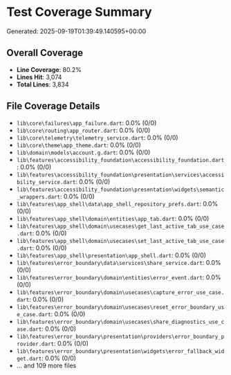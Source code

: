 # Test Coverage Summary

Generated: 2025-09-19T01:39:49.140595+00:00

## Overall Coverage
- **Line Coverage**: 80.2%
- **Lines Hit**: 3,074
- **Total Lines**: 3,834

## File Coverage Details

- `lib\core\failures\app_failure.dart`: 0.0% (0/0)
- `lib\core\routing\app_router.dart`: 0.0% (0/0)
- `lib\core\telemetry\telemetry_service.dart`: 0.0% (0/0)
- `lib\core\theme\app_theme.dart`: 0.0% (0/0)
- `lib\domain\models\account.g.dart`: 0.0% (0/0)
- `lib\features\accessibility_foundation\accessibility_foundation.dart`: 0.0% (0/0)
- `lib\features\accessibility_foundation\presentation\services\accessibility_service.dart`: 0.0% (0/0)
- `lib\features\accessibility_foundation\presentation\widgets\semantic_wrappers.dart`: 0.0% (0/0)
- `lib\features\app_shell\data\app_shell_repository_prefs.dart`: 0.0% (0/0)
- `lib\features\app_shell\domain\entities\app_tab.dart`: 0.0% (0/0)
- `lib\features\app_shell\domain\usecases\get_last_active_tab_use_case.dart`: 0.0% (0/0)
- `lib\features\app_shell\domain\usecases\set_last_active_tab_use_case.dart`: 0.0% (0/0)
- `lib\features\app_shell\presentation\app_shell.dart`: 0.0% (0/0)
- `lib\features\error_boundary\data\services\share_service.dart`: 0.0% (0/0)
- `lib\features\error_boundary\domain\entities\error_event.dart`: 0.0% (0/0)
- `lib\features\error_boundary\domain\usecases\capture_error_use_case.dart`: 0.0% (0/0)
- `lib\features\error_boundary\domain\usecases\reset_error_boundary_use_case.dart`: 0.0% (0/0)
- `lib\features\error_boundary\domain\usecases\share_diagnostics_use_case.dart`: 0.0% (0/0)
- `lib\features\error_boundary\presentation\providers\error_boundary_provider.dart`: 0.0% (0/0)
- `lib\features\error_boundary\presentation\widgets\error_fallback_widget.dart`: 0.0% (0/0)
- ... and 109 more files